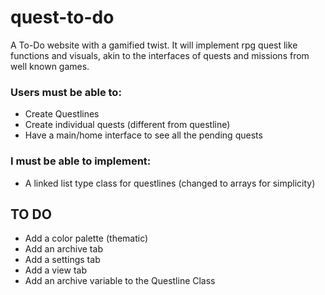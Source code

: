 # quest-to-do

A To-Do website with a gamified twist. It will implement rpg quest like functions and visuals, akin to the interfaces of quests and missions from well known games.

### Users must be able to:
* Create Questlines
* Create individual quests (different from questline)
* Have a main/home interface to see all the pending quests

### I must be able to implement:
* A linked list type class for questlines (changed to arrays for simplicity)

## TO DO
* Add a color palette (thematic)
* Add an archive tab
* Add a settings tab
* Add a view tab
* Add an archive variable to the Questline Class
